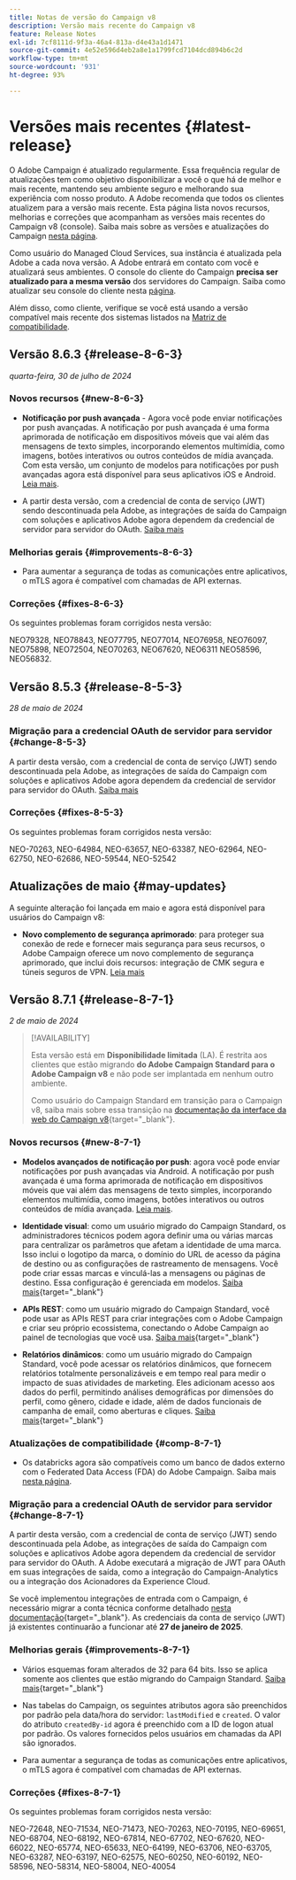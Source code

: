```yaml
---
title: Notas de versão do Campaign v8
description: Versão mais recente do Campaign v8
feature: Release Notes
exl-id: 7cf8111d-9f3a-46a4-813a-d4e43a1d1471
source-git-commit: 4e52e596d4eb2a8e1a1799fcd7104dcd894b6c2d
workflow-type: tm+mt
source-wordcount: '931'
ht-degree: 93%

---
```


# Versões mais recentes {#latest-release}

O Adobe Campaign é atualizado regularmente. Essa frequência regular de atualizações tem como objetivo disponibilizar a você o que há de melhor e mais recente, mantendo seu ambiente seguro e melhorando sua experiência com nosso produto. A Adobe recomenda que todos os clientes atualizem para a versão mais recente. Esta página lista novos recursos, melhorias e correções que acompanham as versões mais recentes do Campaign v8 (console). Saiba mais sobre as versões e atualizações do Campaign [nesta página](upgrades.md).

Como usuário do Managed Cloud Services, sua instância é atualizada pela Adobe a cada nova versão. A Adobe entrará em contato com você e atualizará seus ambientes. O console do cliente do Campaign **precisa ser atualizado para a mesma versão** dos servidores do Campaign. Saiba como atualizar seu console do cliente nesta [página](../start/connect.md#upgrade-ac-console).

Além disso, como cliente, verifique se você está usando a versão compatível mais recente dos sistemas listados na [Matriz de compatibilidade](compatibility-matrix.md).

## Versão 8.6.3 {#release-8-6-3}

_quarta-feira, 30 de julho de 2024_

### Novos recursos {#new-8-6-3}

* **Notificação por push avançada** - Agora você pode enviar notificações por push avançadas. A notificação por push avançada é uma forma aprimorada de notificação em dispositivos móveis que vai além das mensagens de texto simples, incorporando elementos multimídia, como imagens, botões interativos ou outros conteúdos de mídia avançada. Com esta versão, um conjunto de modelos para notificações por push avançadas agora está disponível para seus aplicativos iOS e Android. [Leia mais](../send/rich-push-android.md).

* A partir desta versão, com a credencial de conta de serviço (JWT) sendo descontinuada pela Adobe, as integrações de saída do Campaign com soluções e aplicativos Adobe agora dependem da credencial de servidor para servidor do OAuth. [Saiba mais](release-notes.md#change-8-7-1)

### Melhorias gerais {#improvements-8-6-3}

* Para aumentar a segurança de todas as comunicações entre aplicativos, o mTLS agora é compatível com chamadas de API externas.

### Correções {#fixes-8-6-3}

Os seguintes problemas foram corrigidos nesta versão:

NEO79328, NEO78843, NEO77795, NEO77014, NEO76958, NEO76097, NEO75898, NEO72504, NEO70263, NEO67620, NEO6311 NEO58596, NEO56832.

<!--
https://jira.corp.adobe.com/issues/?filter=585288&jql=fixVersion%20%3D%208.6.3%20AND%20type%20not%20in%20(epic%2C%20test%2C%20sub-task%2C%20Roadmap)%20AND%20resolution%20!%3D%20unresolved%20AND%20%22Fixed%20in%20Build%22%20is%20not%20EMPTY%20and%20type%20in%20(%22customer%20request%22)
-->


## Versão 8.5.3 {#release-8-5-3}

_28 de maio de 2024_

### Migração para a credencial OAuth de servidor para servidor {#change-8-5-3}

A partir desta versão, com a credencial de conta de serviço (JWT) sendo descontinuada pela Adobe, as integrações de saída do Campaign com soluções e aplicativos Adobe agora dependem da credencial de servidor para servidor do OAuth. [Saiba mais](#change-8-7-1)

### Correções {#fixes-8-5-3}

Os seguintes problemas foram corrigidos nesta versão:

NEO-70263, NEO-64984, NEO-63657, NEO-63387, NEO-62964, NEO-62750, NEO-62686, NEO-59544, NEO-52542


## Atualizações de maio {#may-updates}

A seguinte alteração foi lançada em maio e agora está disponível para usuários do Campaign v8:

* **Novo complemento de segurança aprimorado**: para proteger sua conexão de rede e fornecer mais segurança para seus recursos, o Adobe Campaign oferece um novo complemento de segurança aprimorado, que inclui dois recursos: integração de CMK segura e túneis seguros de VPN. [Leia mais](../config/enhanced-security.md)


## Versão 8.7.1 {#release-8-7-1}

_2 de maio de 2024_

>[!AVAILABILITY]
>
>Esta versão está em **Disponibilidade limitada** (LA). É restrita aos clientes que estão migrando **do Adobe Campaign Standard para o Adobe Campaign v8** e não pode ser implantada em nenhum outro ambiente.
>
>Como usuário do Campaign Standard em transição para o Campaign v8, saiba mais sobre essa transição na [documentação da interface da web do Campaign v8](https://experienceleague.adobe.com/pt-br/docs/campaign-web/v8/release-notes/acs-migration){target="_blank"}.

### Novos recursos {#new-8-7-1}

* **Modelos avançados de notificação por push**: agora você pode enviar notificações por push avançadas via Android. A notificação por push avançada é uma forma aprimorada de notificação em dispositivos móveis que vai além das mensagens de texto simples, incorporando elementos multimídia, como imagens, botões interativos ou outros conteúdos de mídia avançada. [Leia mais](../send/rich-push-ios.md).

* **Identidade visual**: como um usuário migrado do Campaign Standard, os administradores técnicos podem agora definir uma ou várias marcas para centralizar os parâmetros que afetam a identidade de uma marca. Isso inclui o logotipo da marca, o domínio do URL de acesso da página de destino ou as configurações de rastreamento de mensagens. Você pode criar essas marcas e vinculá-las a mensagens ou páginas de destino. Essa configuração é gerenciada em modelos. [Saiba mais](https://experienceleague.adobe.com/docs/experience-cloud/campaign/branding/branding-gs.html?lang=pt-BR){target="_blank"}

* **APIs REST**: como um usuário migrado do Campaign Standard, você pode usar as APIs REST para criar integrações com o Adobe Campaign e criar seu próprio ecossistema, conectando o Adobe Campaign ao painel de tecnologias que você usa. [Saiba mais](https://experienceleague.adobe.com/docs/experience-cloud/campaign/apis/get-started-apis.html?lang=pt-BR){target="_blank"}

* **Relatórios dinâmicos**: como um usuário migrado do Campaign Standard, você pode acessar os relatórios dinâmicos, que fornecem relatórios totalmente personalizáveis e em tempo real para medir o impacto de suas atividades de marketing. Eles adicionam acesso aos dados do perfil, permitindo análises demográficas por dimensões do perfil, como gênero, cidade e idade, além de dados funcionais de campanha de email, como aberturas e cliques. [Saiba mais](https://experienceleague.adobe.com/docs/experience-cloud/campaign/reporting/get-started-reporting.html?lang=pt-BR){target="_blank"}

### Atualizações de compatibilidade {#comp-8-7-1}

* Os databricks agora são compatíveis como um banco de dados externo com o Federated Data Access (FDA) do Adobe Campaign. Saiba mais [nesta página](compatibility-matrix.md#FederatedDataAccessFDA).

### Migração para a credencial OAuth de servidor para servidor {#change-8-7-1}

A partir desta versão, com a credencial de conta de serviço (JWT) sendo descontinuada pela Adobe, as integrações de saída do Campaign com soluções e aplicativos Adobe agora dependem da credencial de servidor para servidor do OAuth. A Adobe executará a migração de JWT para OAuth em suas integrações de saída, como a integração do Campaign-Analytics ou a integração dos Acionadores da Experience Cloud.

Se você implementou integrações de entrada com o Campaign, é necessário migrar a conta técnica conforme detalhado [nesta documentação](https://developer.adobe.com/developer-console/docs/guides/authentication/ServerToServerAuthentication/migration/){target="_blank"}. As credenciais da conta de serviço (JWT) já existentes continuarão a funcionar até **27 de janeiro de 2025**. 

### Melhorias gerais {#improvements-8-7-1}

* Vários esquemas foram alterados de 32 para 64 bits. Isso se aplica somente aos clientes que estão migrando do Campaign Standard. [Saiba mais](https://experienceleague.adobe.com/docs/experience-cloud/campaign/technotes/64-bit-tables.html?lang=pt-BR){target="_blank"}

* Nas tabelas do Campaign, os seguintes atributos agora são preenchidos por padrão pela data/hora do servidor: `lastModified` e `created`. O valor do atributo `createdBy-id` agora é preenchido com a ID de logon atual por padrão. Os valores fornecidos pelos usuários em chamadas da API são ignorados. <!--This configuration can be changed in the Campaign server configuration file. As a Managed Cloud Services customer, you must reach out to Adobe to change this default configuration.-->

* Para aumentar a segurança de todas as comunicações entre aplicativos, o mTLS agora é compatível com chamadas de API externas.

### Correções {#fixes-8-7-1}

Os seguintes problemas foram corrigidos nesta versão:

NEO-72648, NEO-71534, NEO-71473, NEO-70263, NEO-70195, NEO-69651, NEO-68704, NEO-68192, NEO-67814, NEO-67702, NEO-67620, NEO-66022, NEO-65774, NEO-65633, NEO-64199, NEO-63706, NEO-63705, NEO-63287, NEO-63197, NEO-62575, NEO-60250, NEO-60192, NEO-58596, NEO-58314, NEO-58004, NEO-40054
